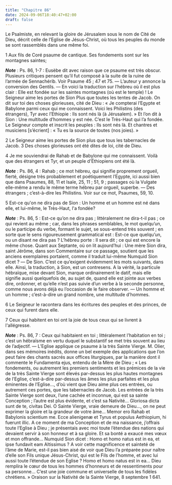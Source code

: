 ```yaml
---
title: "Chapitre 86"
date: 2024-09-06T18:40:47+02:00
draft: false
---
```



Le Psalmiste, en relevant la gloire de Jérusalem sous le nom de Cité de Dieu, décrit celle de l’Eglise de Jésus-Christ, où tous les peuples du monde se sont rassemblés dans une même foi.


1 Aux fils de Coré psaume de cantique. Ses fondements sont sur les montagnes saintes;

***Note*** :  Ps. 86, 1-7 : Eusèbe dit avec raison que ce psaume est très obscur. Plusieurs critiques pensent qu’il fut composé à la suite de la ruine de l’armée de Sennachérib. Voir Psaume 45 ; 47 et 75. ― L’auteur y annonce la conversion des Gentils. ― En voici la traduction sur l’hébreu où il est plus clair :
Elle est fondée sur les saintes montagnes (où est le temple) !
Le Seigneur aime les portes de Sion
Plus que toutes les tentes de Jacob.
On dit sur toi des choses glorieuses, cité de Dieu :
« Je compterai l’Egypte et Babylone parmi ceux qui me connaissent.
Voici les Philistins (des étrangers), Tyr avec l’Ethiopie :
Ils sont nés là (à Jérusalem). »
Et l’on dit à Sion :
Une multitude d’hommes y est née.
C’est le Très-Haut qui l’a fondée.
Le Seigneur compte et inscrit les peuples :
Ils sont nés là.
Et chantres et musiciens [s’écrient] :
« Tu es la source de toutes (nos joies). »


2 Le Seigneur aime les portes de Sion plus que tous les tabernacles de Jacob. 3 Des choses glorieuses ont été dites de loi, cité de Dieu.


4 Je me souviendrai de Rahab et de Babylone qui me connaissent. Voilà que des étrangers et Tyr, et un peuple d'Éthiopiens ont été là.

***Note*** :  Ps. 86, 4 : Rahab ; ce mot hébreu, qui signifie proprement orgueil, fierté, désigne très probablement et poétiquement l’Egypte, ici aussi bien que dans Psaumes, 88, 11 et Isaïe, 25, 11 ; 51, 9 ; passages où la Vulgate elle-même a rendu le même terme hébreu par orgueil, superbe. ― Des étrangers ; c’est-à-dire les Philistins. Voir sur ce mot, Psaumes, 59, 10.

5 Est-ce qu'on ne dira pas de Sion : Un homme et un homme est né dans elle, et lui-même, le Très-Haut, l'a fondée?

***Note*** :  Ps. 86, 5 : Est-ce qu’on ne dira pas ; littéralement ne dira-t-il pas ; ce qui revient au même ; car, dans les phrases semblables, le mot quelqu’un, ou le participe du verbe, formant le sujet, se sous-entend très souvent ; en sorte que le sens rigoureusement grammatical est : Est-ce que quelqu’un, ou un disant ne dira pas ? L’hébreu porte : Il sera dit ; ce qui est encore la même chose. Quant aux Septante, où on lit aujourd’hui : Une mère Sion dira, saint Jérôme, dans son Commentaire sur ce passage, soutient que les anciens exemplaires portaient, comme il traduit lui-même Numquid Sion dicet ? ― De Sion. C’est ce qu’exigent évidemment les mots suivants, dans elle. Ainsi, la traduction, à Sion, est un contresens. A la vérité, la particule hébraïque, mise devant Sion, marque ordinairement le datif, mais elle signifie aussi quelquefois de, au sujet de, quand elle est jointe aux verbes dire, ordonner, et qu’elle n’est pas suivie d’un verbe à la seconde personne, comme nous avons déjà eu l’occasion de le faire
observer. ― Un homme et un homme ; c’est-à-dire un grand nombre, une multitude d’hommes.

6 Le Seigneur le racontera dans les écritures des peuples et des princes, de ceux qui furent dans elle.


7 Ceux qui habitent en toi ont la joie de tous ceux qui se livrent à l'allégresse.

***Note*** :  Ps. 86, 7 : Ceux qui habitaient en toi ; littéralement l’habitation en toi ; c’est un hébraïsme en vertu duquel le substantif se met très souvent au lieu de l’adjectif. ― L’Eglise applique ce psaume à la très Sainte Vierge. M. Olier, dans ses mémoires inédits, donne un bel exemple des applications que l’on peut faire des chants sacrés aux offices liturgiques, par la manière dont il commente le Fundamenta ejus, entendu de la Mère de Dieu ; « Les fondements, ou autrement les premiers sentiments et les prémices de la vie de la très Sainte Vierge sont élevés par-dessus les plus hautes montagnes de l’Eglise, c’est-à-dire par-dessus les âmes les plus parfaites et les plus éminentes de l’Eglise…, d’où vient que Dieu aime plus ces entrées, ou autrement ces portes, que les tabernacles de Jacob. Les entrées de la très Sainte Vierge sont deux, l’une cachée et inconnue, qui est sa sainte Conception ; l’autre est plus évidente, et c’est sa Nativité… Gloriosa dicta sunt de te, civitas Dei. O Sainte Vierge, vraie
demeure de Dieu…, on ne peut exprimer la gloire et la grandeur de votre âme… Memor ero Rahab et Babylonis scientium me. Ecce alienigenæ et Tyrus et populus Aethiopium, hi fuerunt illic. A ce moment de ma Conception et de ma naissance, j’offrais toute l’Eglise à Dieu ; je présentais avec moi toute l’étendue des nations qui devaient servir à son honneur et à sa gloire. Et sa bonté a exaucé mes vœux et mon offrande… Numquid Sion dicet : Homo et homo natus est in ea, et ipse fundavit eam Altissimus ? A voir cette magnificence et sainteté de l’âme de Marie, est-il pas bien aisé de voir que Dieu l’a préparée pour naître d’elle son Fils unique Jésus-Christ, qui est le Fils de l’homme, et avec lui aussi toute l’étendue de son Eglise ? Homo et homo natus est in ea… Dieu remplira le cœur de tous les hommes d’honneurs et de ressentiments pour sa personne… C’est une joie commune et universelle de tous les fidèles chrétiens. » Oraison sur la Nativité de la Sainte Vierge, 8 septembre 1 641.

